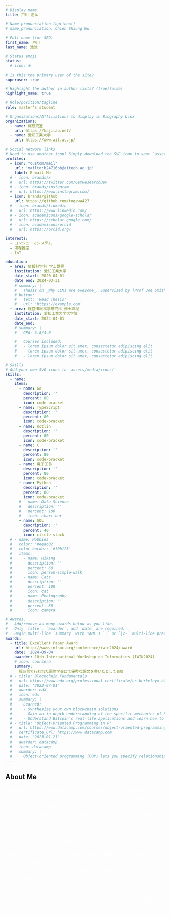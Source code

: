 ```yaml
---
# Display name
title: 戸川 浩汰

# Name pronunciation (optional)
# name_pronunciation: Chien Shiung Wu

# Full name (for SEO)
first_name: 戸川
last_name: 浩汰

# Status emoji
status:
  # icon: ☕️

# Is this the primary user of the site?
superuser: true

# Highlight the author in author lists? (true/false)
highlight_name: true

# Role/position/tagline
role: master's student

# Organizations/Affiliations to display in Biography blox
organizations:
  - name: 梶研究室
    url: https://kajilab.net/
  - name: 愛知工業大学
    url: https://www.ait.ac.jp/

# Social network links
# Need to use another icon? Simply download the SVG icon to your `assets/media/icons/` folder.
profiles:
  - icon: "custom/mail"
    url: 'mailto:b24716bb@aitech.ac.jp'
    label: E-mail Me
  # - icon: brands/x
  #   url: https://twitter.com/GetResearchDev
  # - icon: brands/instagram
  #   url: https://www.instagram.com/
  - icon: brands/github
    url: https://github.com/togawa427
  # - icon: brands/linkedin
  #   url: https://www.linkedin.com/
  # - icon: academicons/google-scholar
  #   url: https://scholar.google.com/
  # - icon: academicons/orcid
  #   url: https://orcid.org/

interests:
  - コンシューマシステム
  - 滞在推定
  - IoT

education:
  - area: 情報科学科 学士課程
    institution: 愛知工業大学
    date_start: 2020-04-01
    date_end: 2024-03-31
    # summary: |
    #   Thesis on _Why LLMs are awesome_. Supervised by [Prof Joe Smith](https://example.com). Presented papers at 5 IEEE conferences with the contributions being published in 2 Springer journals.
    # button:
    #   text: 'Read Thesis'
    #   url: 'https://example.com'
  - area: 経営情報科学研究科 修士課程
    institution: 愛知工業大学大学院
    date_start: 2024-04-01
    date_end: 
    # summary: |
    #   GPA: 3.8/4.0

    #   Courses included:
    #   - lorem ipsum dolor sit amet, consectetur adipiscing elit
    #   - lorem ipsum dolor sit amet, consectetur adipiscing elit
    #   - lorem ipsum dolor sit amet, consectetur adipiscing elit

# Skills
# Add your own SVG icons to `assets/media/icons/`
skills:
  - name:  
    items:
      - name: Go
        description: ''
        percent: 80
        icon: code-bracket
      - name: TypeScript
        description: ''
        percent: 80
        icon: code-bracket
      - name: Kotlin
        description: ''
        percent: 80
        icon: code-bracket
      - name: C
        description: ''
        percent: 80
        icon: code-bracket
      - name: 電子工作
        description: ''
        percent: 80
        icon: code-bracket
      - name: Python
        description: ''
        percent: 80
        icon: code-bracket
      # - name: Data Science
      #   description: ''
      #   percent: 100
      #   icon: chart-bar
      - name: SQL
        description: ''
        percent: 40
        icon: circle-stack
  # - name: Hobbies
  #   color: '#eeac02'
  #   color_border: '#f0bf23'
  #   items:
  #     - name: Hiking
  #       description: ''
  #       percent: 60
  #       icon: person-simple-walk
  #     - name: Cats
  #       description: ''
  #       percent: 100
  #       icon: cat
  #     - name: Photography
  #       description: ''
  #       percent: 80
  #       icon: camera

# Awards.
#   Add/remove as many awards below as you like.
#   Only `title`, `awarder`, and `date` are required.
#   Begin multi-line `summary` with YAML's `|` or `|2-` multi-line prefix and indent 2 spaces below.
awards:
  - title: Excellent Paper Award
    url: http://www.infsoc.org/conference/iwin2024/award
    date: '2024-09-04'
    awarder: 18th International Workshop on Informatics (IWIN2024)
    # icon: coursera
    summary:
      福岡県で行われた国際学会にて優秀な論文を書いたとして表彰
  # - title: Blockchain Fundamentals
  #   url: https://www.edx.org/professional-certificate/uc-berkeleyx-blockchain-fundamentals
  #   date: '2023-07-01'
  #   awarder: edX
  #   icon: edx
  #   summary: |
  #     Learned:
  #     - Synthesize your own blockchain solutions
  #     - Gain an in-depth understanding of the specific mechanics of Bitcoin
  #     - Understand Bitcoin’s real-life applications and learn how to attack and destroy Bitcoin, Ethereum, smart contracts and Dapps, and alternatives to Bitcoin’s Proof-of-Work consensus algorithm
  # - title: 'Object-Oriented Programming in R'
  #   url: https://www.datacamp.com/courses/object-oriented-programming-with-s3-and-r6-in-r
  #   certificate_url: https://www.datacamp.com
  #   date: '2023-01-21'
  #   awarder: datacamp
  #   icon: datacamp
  #   summary: |
  #     Object-oriented programming (OOP) lets you specify relationships between functions and the objects that they can act on, helping you manage complexity in your code. This is an intermediate level course, providing an introduction to OOP, using the S3 and R6 systems. S3 is a great day-to-day R programming tool that simplifies some of the functions that you write. R6 is especially useful for industry-specific analyses, working with web APIs, and building GUIs.
---
```


## About Me
<span id="about-me-text" style="color:white;font-size:large;">
高校3年生の時、HTMLを使って架空の高校の文化祭のホームページを作る授業がきっかけでプログラミングに興味を持ちました。 大学入学後は授業以外でも独学でプログラミングを学び、写真部で使用する写真投稿Webアプリを初めて実運用するプロダクトとして作成しました。 それ後もWebアプリにとどまらずラズパイを使ったシステムやAndroidアプリ、iOSアプリなど様々なものを開発しています。

課外活動として大学では写真研究部に所属し、2年生時に広報、3年生時に部長を務めました。 部長として、今までやったことのない大学祭以外での写真展や、前年までとは全く異なる大学祭写真展のレイアウトなど、前例にとらわれず新しいことに挑戦しました。

研究室では主にBLEビーコンを用いた滞在推定に関する研究をし、数多くの場所で研究発表を行いました。
</span>
